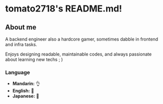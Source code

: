 # tomato2718's README.md!

## About me

A backend engineer also a hardcore gamer, sometimes dabble in frontend and infra tasks.

Enjoys designing readable, maintainable codes, and always passionate about learning new techs ; )

### Language

- **Mandarin:** 👌
- **English:** 🤔
- **Japanese:** 🤏

<!-- Links -->
